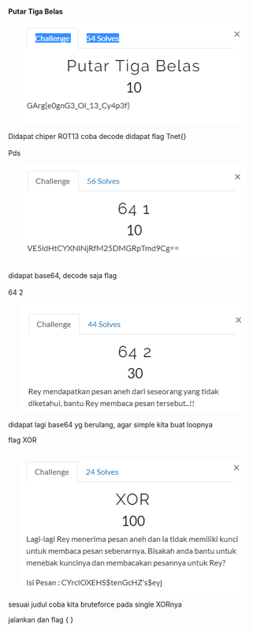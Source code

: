 **Putar Tiga Belas**

<p  align="center"><img src="img/crypto1.PNG"/></p>
Didapat chiper ROT13 coba decode didapat flag Tnet{}

<br>
<br>
 Pds 
<p  align="center"><img src="img/crypto2.PNG" /></p>
didapat base64, decode saja flag 
<br>
<br>
64 2
<p  align="center"><img src="img/crypto3.PNG"/></p>

didapat lagi base64 yg berulang, agar simple kita buat loopnya 

flag
XOR
<br>
<br>
<p  align="center"><img src="img/crypto4.PNG"/></p>
sesuai judul coba kita bruteforce pada single XORnya

jalankan dan flag { }
